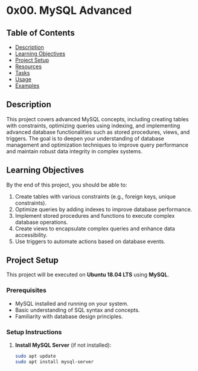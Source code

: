# 0x00. MySQL Advanced

## Table of Contents
- [Description](#description)
- [Learning Objectives](#learning-objectives)
- [Project Setup](#project-setup)
- [Resources](#resources)
- [Tasks](#tasks)
- [Usage](#usage)
- [Examples](#examples)

## Description
This project covers advanced MySQL concepts, including creating tables with constraints, optimizing queries using indexing, and implementing advanced database functionalities such as stored procedures, views, and triggers. The goal is to deepen your understanding of database management and optimization techniques to improve query performance and maintain robust data integrity in complex systems.

## Learning Objectives
By the end of this project, you should be able to:
1. Create tables with various constraints (e.g., foreign keys, unique constraints).
2. Optimize queries by adding indexes to improve database performance.
3. Implement stored procedures and functions to execute complex database operations.
4. Create views to encapsulate complex queries and enhance data accessibility.
5. Use triggers to automate actions based on database events.

## Project Setup
This project will be executed on **Ubuntu 18.04 LTS** using **MySQL**.

### Prerequisites
- MySQL installed and running on your system.
- Basic understanding of SQL syntax and concepts.
- Familiarity with database design principles.

### Setup Instructions
1. **Install MySQL Server** (if not installed):
   ```bash
   sudo apt update
   sudo apt install mysql-server


